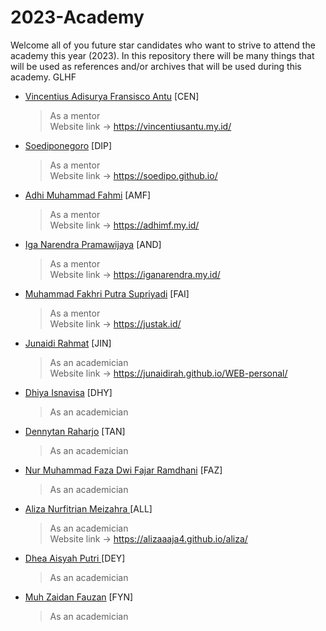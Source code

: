 # 2023-Academy

Welcome all of you future star candidates who want to strive to attend the academy this year (2023). In this repository there will be many things that will be used as references and/or archives that will be used during this academy. GLHF

- [Vincentius Adisurya Fransisco Antu](https://github.com/vincentiusantu) [CEN]
  > As a mentor  
  > Website link -> https://vincentiusantu.my.id/
- [Soediponegoro](https://github.com/Soedipo) [DIP]
  > As a mentor  
  > Website link -> https://soedipo.github.io/
- [Adhi Muhammad Fahmi](https://github.com/adhiiimf) [AMF]
  > As a mentor  
  > Website link -> https://adhimf.my.id/
- [Iga Narendra Pramawijaya](https://github.com/IritaSee) [AND]
  > As a mentor  
  > Website link -> https://iganarendra.my.id/
- [Muhammad Fakhri Putra Supriyadi](https://github.com/fakhrip) [FAI]
  > As a mentor  
  > Website link -> https://justak.id/
- [Junaidi Rahmat](https://github.com/Junaidirah) [JIN]
  > As an academician <br>
  > Website link -> https://junaidirah.github.io/WEB-personal/
- [Dhiya Isnavisa](https://github.com/DiyArc-350) [DHY]
  > As an academician <br>
- [Dennytan Raharjo](https://github.com/DenTan77) [TAN]
  > As an academician <br>
- [Nur Muhammad Faza Dwi Fajar Ramdhani](https://github.com/fxfyfaza) [FAZ]
  > As an academician <br>
- [Aliza Nurfitrian Meizahra ](https://github.com/Alizaaaja4) [ALL]
  > As an academician <br> 
  > Website link -> https://alizaaaja4.github.io/aliza/
- [Dhea Aisyah Putri ](https://github.com/dheaaisyah) [DEY]
  > As an academician <br>
- [Muh Zaidan Fauzan](https://github.com/Zaidanfzn) [FYN]
  > As an academician <br>

